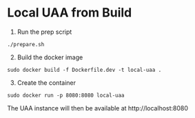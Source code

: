 # Local UAA from Build 

1. Run the prep script 

```
./prepare.sh
```

2. Build the docker image
 
```
sudo docker build -f Dockerfile.dev -t local-uaa .
```

3. Create the container 
```
sudo docker run -p 8080:8080 local-uaa
``` 

The UAA instance will then be available at http://localhost:8080
